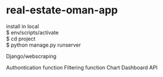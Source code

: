 # real-estate-oman-app

install in local<br/>
$ env/scripts/activate<br/>
$ cd project<br/>
$ python manage.py runserver<br/>

Django/webscraping<br/>

Authontication function
Filtering function
Chart 
Dashboard
API 
